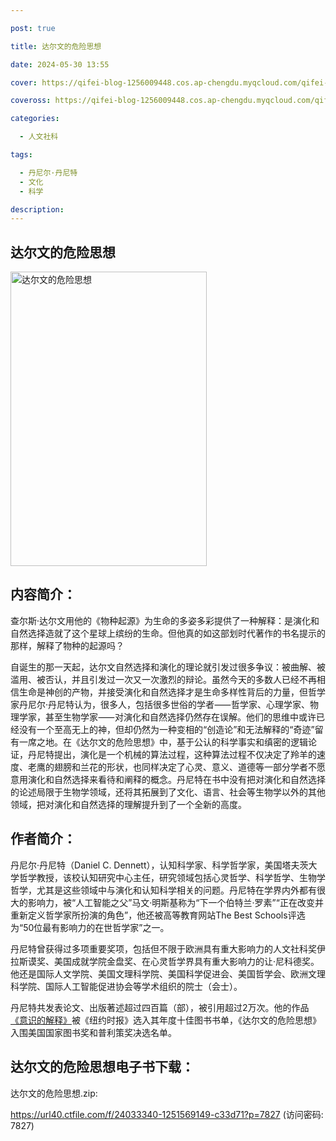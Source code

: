 ```yaml
---

post: true

title: 达尔文的危险思想

date: 2024-05-30 13:55

cover: https://qifei-blog-1256009448.cos.ap-chengdu.myqcloud.com/qifei-blog/s34410587.jpg

coveross: https://qifei-blog-1256009448.cos.ap-chengdu.myqcloud.com/qifei-blog/s34410587.jpg

categories:

  - 人文社科

tags:

  - 丹尼尔·丹尼特
  - 文化
  - 科学

description:
---
```


## 达尔文的危险思想

<img alt="达尔文的危险思想" class="aligncenter loading" data-was-processed="true" decoding="async" fetchpriority="high" height="471" src="https://qifei-blog-1256009448.cos.ap-chengdu.myqcloud.com/qifei-blog/s34410587.jpg" style="cursor: zoom-in;" width="314"/>

## 内容简介：

查尔斯·达尔文用他的《物种起源》为生命的多姿多彩提供了一种解释：是演化和自然选择造就了这个星球上缤纷的生命。但他真的如这部划时代著作的书名提示的那样，解释了物种的起源吗？

自诞生的那一天起，达尔文自然选择和演化的理论就引发过很多争议：被曲解、被滥用、被否认，并且引发过一次又一次激烈的辩论。虽然今天的多数人已经不再相信生命是神创的产物，并接受演化和自然选择才是生命多样性背后的力量，但哲学家丹尼尔·丹尼特认为，很多人，包括很多世俗的学者⸺哲学家、心理学家、物理学家，甚至生物学家⸺对演化和自然选择仍然存在误解。他们的思维中或许已经没有一个至高无上的神，但却仍然为一种变相的“创造论”和无法解释的“奇迹”留有一席之地。在《达尔文的危险思想》中，基于公认的科学事实和缜密的逻辑论证，丹尼特提出，演化是一个机械的算法过程，这种算法过程不仅决定了羚羊的速度、老鹰的翅膀和兰花的形状，也同样决定了心灵、意义、道德等一部分学者不愿意用演化和自然选择来看待和阐释的概念。丹尼特在书中没有把对演化和自然选择的论述局限于生物学领域，还将其拓展到了文化、语言、社会等生物学以外的其他领域，把对演化和自然选择的理解提升到了一个全新的高度。

## 作者简介：

丹尼尔·丹尼特（Daniel C. Dennett），认知科学家、科学哲学家，美国塔夫茨大学哲学教授，该校认知研究中心主任，研究领域包括心灵哲学、科学哲学、生物学哲学，尤其是这些领域中与演化和认知科学相关的问题。丹尼特在学界内外都有很大的影响力，被“人工智能之父”马文·明斯基称为“下一个伯特兰·罗素”“正在改变并重新定义哲学家所扮演的角色”，他还被高等教育网站The Best Schools评选为“50位最有影响力的在世哲学家”之一。

丹尼特曾获得过多项重要奖项，包括但不限于欧洲具有重大影响力的人文社科奖伊拉斯谟奖、美国成就学院金盘奖、在心灵哲学界具有重大影响力的让·尼科德奖。他还是国际人文学院、美国文理科学院、美国科学促进会、美国哲学会、欧洲文理科学院、国际人工智能促进协会等学术组织的院士（会士）。

丹尼特共发表论文、出版著述超过四百篇（部），被引用超过2万次。他的作品<a href="https://www.huibooks.com/1701.html">《意识的解释》</a>被《纽约时报》选入其年度十佳图书书单，《达尔文的危险思想》入围美国国家图书奖和普利策奖决选名单。

## 达尔文的危险思想电子书下载：

达尔文的危险思想.zip: 

https://url40.ctfile.com/f/24033340-1251569149-c33d71?p=7827 (访问密码: 7827)
